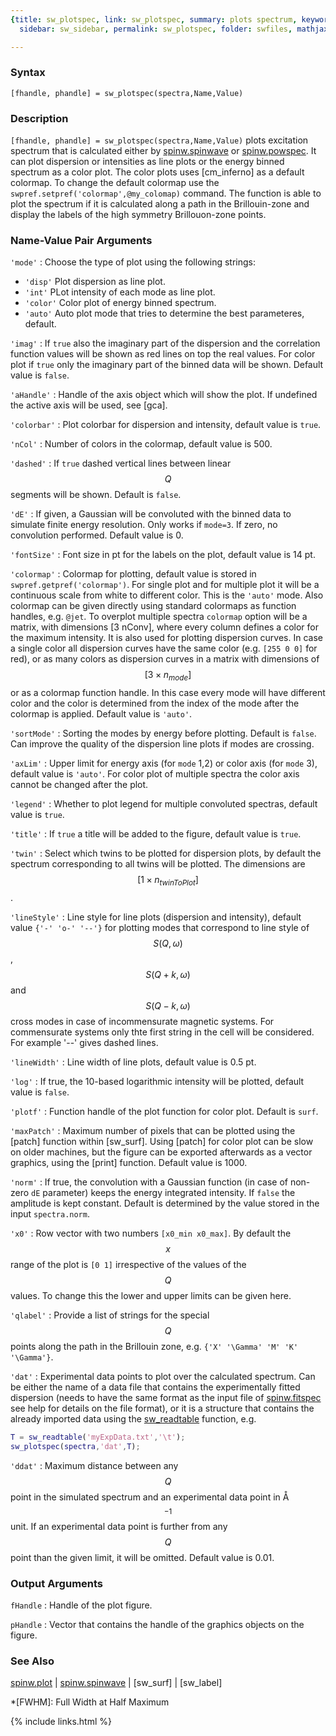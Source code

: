 ```yaml
---
{title: sw_plotspec, link: sw_plotspec, summary: plots spectrum, keywords: sample,
  sidebar: sw_sidebar, permalink: sw_plotspec, folder: swfiles, mathjax: true}

---
```

  
### Syntax
  
`[fhandle, phandle] = sw_plotspec(spectra,Name,Value)`
  
### Description
  
`[fhandle, phandle] = sw_plotspec(spectra,Name,Value)` plots excitation
spectrum that is calculated either by [spinw.spinwave](spinw_spinwave) or
[spinw.powspec](spinw_powspec). It can plot dispersion or intensities as line plots or
the energy binned spectrum as a color plot. The color plots uses
[cm_inferno] as a default colormap. To change the default colormap use
the `swpref.setpref('colormap',@my_colomap)` command. The function is
able to plot the spectrum if it is calculated along a path in the
Brillouin-zone and display the labels of the high symmetry Brillouon-zone
points.
  
### Name-Value Pair Arguments
  
`'mode'`
: Choose the type of plot using the following strings:
  * `'disp'`  Plot dispersion as line plot.
  * `'int'`   PLot intensity of each mode as line plot.
  * `'color'` Color plot of energy binned spectrum.
  * `'auto'`  Auto plot mode that tries to determine the best
              parameteres, default.
  
`'imag'`
: If `true` also the imaginary part of the dispersion
  and the correlation function values will be shown as red lines on top
  the real values. For color plot if `true` only the imaginary part of
  the binned data will be shown. Default value is `false`.
  
`'aHandle'`
: Handle of the axis object which will show the plot. If undefined the
  active axis will be used, see [gca].
  
`'colorbar'`
: Plot colorbar for dispersion and intensity, default value is `true`.
  
`'nCol'`
: Number of colors in the colormap, default value is 500.
  
`'dashed'`
: If `true` dashed vertical lines between linear $$Q$$ segments will be
  shown. Default is `false`.
  
`'dE'`
: If given, a Gaussian will be convoluted with the binned data to simulate finite
  energy resolution. Only works if `mode=3`. If zero, no convolution
  performed. Default value is 0.
  
`'fontSize'`
: Font size in pt for the labels on the plot, default value is 14 pt.
  
`'colormap'`
: Colormap for plotting, default value is stored in 
  `swpref.getpref('colormap')`. For single plot and for multiple plot it
  will be a continuous scale from white to different color. This is the
  `'auto'` mode. Also colormap can be given directly using standard
  colormaps as function handles, e.g. `@jet`. To overplot multiple
  spectra `colormap` option will be a matrix, with dimensions [3 nConv],
  where every column defines a color for the maximum intensity. It is
  also used for plotting dispersion curves. In case a single color all
  dispersion curves have the same color (e.g. `[255 0 0]` for red), or as
  many colors as dispersion curves in a matrix with dimensions of
  $$[3\times n_{mode}]$$ or as a colormap function handle. In this case
  every mode will have different color and the color is determined from
  the index of the mode after the colormap is applied. Default value is
  `'auto'`.
  
`'sortMode'`
: Sorting the modes by energy before plotting. Default is `false`. Can 
  improve the quality of the dispersion line plots if modes are crossing.
  
`'axLim'`
: Upper limit for energy axis (for `mode` 1,2) or color axis (for `mode`
  3), default value is `'auto'`. For color plot of multiple spectra
  the color axis cannot be changed after the plot.
  
`'legend'`
: Whether to plot legend for multiple convoluted spectras,
  default value is `true`.
  
`'title'`
: If `true` a title will be added to the figure, default value is `true`.
  
`'twin'`
: Select which twins to be plotted for dispersion plots, by default the
  spectrum corresponding to all twins will be plotted. The dimensions are
  $$[1\times n_{twinToPlot}]$$.
  
`'lineStyle'`
: Line style for line plots (dispersion and intensity), default value
  `{'-' 'o-' '--'}` for plotting modes that correspond to line style of
  $$S(Q,\omega)$$, $$S(Q+k,\omega)$$ and $$S(Q-k,\omega)$$ cross modes in case
  of incommensurate magnetic systems. For commensurate systems only thte
  first string in the cell will be considered. For example '--' gives
  dashed lines.
  
`'lineWidth'`
: Line width of line plots, default value is 0.5 pt.
  
`'log'`
: If true, the 10-based logarithmic intensity will be plotted, default
  value is `false`.
  
`'plotf'`
: Function handle of the plot function for color plot. Default is
  `surf`.
  
`'maxPatch'`
: Maximum number of pixels that can be plotted using the [patch]
  function within [sw_surf]. Using [patch] for color plot can be
  slow on older machines, but the figure can be exported
  afterwards as a vector graphics, using the [print] function.
  Default value is 1000.
  
`'norm'`
: If true, the convolution with a Gaussian function (in case of
  non-zero `dE` parameter) keeps the energy integrated intensity. If
  `false` the amplitude is kept constant. Default is determined by the
  value stored in the input `spectra.norm`.
  
`'x0'`
: Row vector with two numbers `[x0_min x0_max]`. By default the $$x$$ range
  of the plot is `[0 1]` irrespective of the values of the $$Q$$ values. To
  change this the lower and upper limits can be given here.
  
`'qlabel'`
: Provide a list of strings for the special $$Q$$ points along the path in
  the Brillouin zone, e.g. `{'X' '\Gamma' 'M' 'K' '\Gamma'}`.
  
`'dat'`
: Experimental data points to plot over the calculated spectrum.
  Can be either the name of a data file that contains the
  experimentally fitted dispersion (needs to have the same format
  as the input file of [spinw.fitspec](spinw_fitspec) see help for details on the file
  format), or it is a structure that contains the already imported data
  using the [sw_readtable](sw_readtable) function, e.g.
 
  ```matlab
  T = sw_readtable('myExpData.txt','\t');
  sw_plotspec(spectra,'dat',T);
  ```
  
`'ddat'`
: Maximum distance between any $$Q$$ point in the simulated spectrum
  and an experimental data point in Å$$^{-1}$$ unit. If an
  experimental data point is further from any $$Q$$ point than the given 
  limit, it will be omitted. Default value is 0.01.
  
### Output Arguments
  
`fHandle`
: Handle of the plot figure.
 
`pHandle`
: Vector that contains the handle of the graphics objects on the figure.
  
### See Also
  
[spinw.plot](spinw_plot) \| [spinw.spinwave](spinw_spinwave) \| [sw_surf] \| [sw_label]
 
*[FWHM]: Full Width at Half Maximum
 

{% include links.html %}
